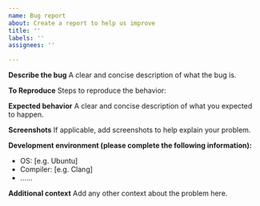 ```yaml
---
name: Bug report
about: Create a report to help us improve
title: ''
labels: ''
assignees: ''

---
```


**Describe the bug**
A clear and concise description of what the bug is.

**To Reproduce**
Steps to reproduce the behavior:

**Expected behavior**
A clear and concise description of what you expected to happen.

**Screenshots**
If applicable, add screenshots to help explain your problem.

**Development environment (please complete the following information):**
 - OS: [e.g. Ubuntu]
 - Compiler: [e.g. Clang]
 - ......

**Additional context**
Add any other context about the problem here.
